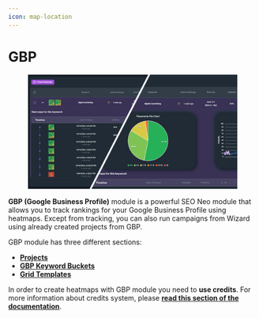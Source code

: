 ```yaml
---
icon: map-location
---
```


# GBP

<figure><img src="../../.gitbook/assets/heatmaps feature.png" alt=""><figcaption></figcaption></figure>

**GBP (Google Business Profile)** module is a powerful SEO Neo module that allows you to track rankings for your Google Business Profile using heatmaps. Except from tracking, you can also run campaigns from Wizard using already created projects from GBP.



GBP module has three different sections:

* [**Projects**](projects/)
* [**GBP Keyword Buckets**](gbp-keyword-buckets/)
* [**Grid Templat**](grid-templates.md)[**es**](grid-templates.md)

In order to create heatmaps with GBP module you need to **use credits**. For more information about credits system, please [**read this section of the documentation**](../credit-system.md).

